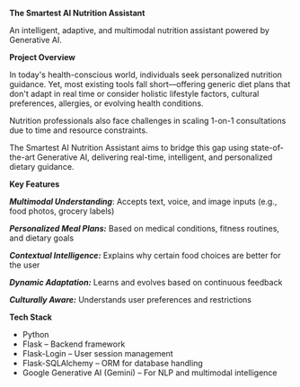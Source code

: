 **The Smartest AI Nutrition Assistant**

An intelligent, adaptive, and multimodal nutrition assistant powered by Generative AI.

**Project Overview**

In today's health-conscious world, individuals seek personalized nutrition guidance. Yet, most existing tools fall short—offering generic diet plans that don't adapt in real time or consider holistic lifestyle factors, cultural preferences, allergies, or evolving health conditions.

Nutrition professionals also face challenges in scaling 1-on-1 consultations due to time and resource constraints.

The Smartest AI Nutrition Assistant aims to bridge this gap using state-of-the-art Generative AI, delivering real-time, intelligent, and personalized dietary guidance.

**Key Features**

_**Multimodal Understanding**_: Accepts text, voice, and image inputs (e.g., food photos, grocery labels)

_**Personalized Meal Plans:**_ Based on medical conditions, fitness routines, and dietary goals

_**Contextual Intelligence:**_ Explains why certain food choices are better for the user

_**Dynamic Adaptation:**_ Learns and evolves based on continuous feedback

_**Culturally Aware:**_ Understands user preferences and restrictions

 **Tech Stack**

- Python
- Flask – Backend framework
- Flask-Login – User session management
- Flask-SQLAlchemy – ORM for database handling
- Google Generative AI (Gemini) – For NLP and multimodal intelligence
 


